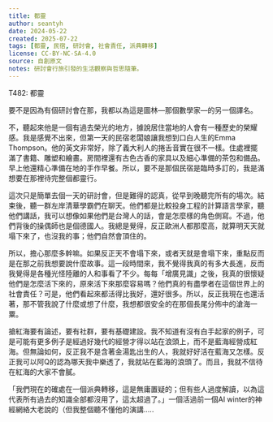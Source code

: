 ```yaml
---
title: 都靈
author: seantyh
date: 2024-05-22
created: 2025-07-22
tags: [都靈, 民宿, 研討會, 社會責任, 派典轉移]
license: CC-BY-NC-SA-4.0
source: 自創原文
notes: 研討會行旅引發的生活觀察與哲思隨筆。
---
```

T482: 都靈

要不是因為有個研討會在那，我都以為這是圖林—那個數學家—的另一個譯名。

不，聽起來他是一個有過去榮光的地方，據說居住當地的人會有一種歷史的榮耀感。我是感覺不出來，但第一天的民宿老闆娘讓我想到口白人生的Emma Thompson。他的英文非常好，除了義大利人的捲舌音實在很不一樣。住處裡擺滿了書籍、雕塑和繪畫。房間裡還有古色古香的家具以及細心準備的茶包和備品。早上他還精心準備在地的手作早餐。所以，要不是那個民宿是臨時多訂的，我是滿想要在那裡待完整個都靈行。

這次只是簡單去個一天的研討會，但是難得的認真，從早到晚聽完所有的場次。結束後，聽一群左岸清華學霸們在聊天。他們都是比較投身工程的計算語言學家，聽他們講話，我可以想像如果他們是台灣人的話，會是怎麼樣的角色側寫。不過，他們背後的操偶師也是個德國人。我總是覺得，反正歐洲人都那麼高，就算明天天就塌下來了，也沒我的事；他們自然會頂住的。

所以，擔心那麼多幹嘛。如果反正天不會塌下來，或者天就是會塌下來，重點反而是在那之前我想要說什麼故事。這一段時間來，我不覺得我真的有多大長進，反而我覺得是各種光怪陸離的人和事看了不少。每每「增廣見識」之後，我真的很懷疑他們是怎麼活下來的，原來活下來那麼容易嗎？他們真的有盡學者在這個世界上的社會責任？可是，他們看起來都活得比我好，還好很多。所以，反正我現在也還活著，那不管我說了什麼或想了什麼，我想都很安全的在那個長尾分佈中的滄海一粟。

搶紅海要有論述，要有社群，要有基礎建設。我不知道有沒有白手起家的例子，可是可能有更多例子是經過好幾代的經營才得以站在浪頭上，而不是藍海經營成紅海。但無論如何，反正我不是含著金湯匙出生的人，我就好好活在藍海又怎樣。反正我可以阿Q的認為哪天我中樂透了，我就站在藍海的浪頭了。而且，我就不信待在紅海的大家不會膩。

「我們現在的確處在一個派典轉移，這是無庸置疑的；但有些人過度解讀，以為這代表所有過去的知識全部都沒用了，這太超過了。」一個活過前一個AI winter的神經網絡大老說的（但我整個聽不懂他的演講.....